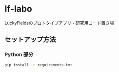# lf-labo
LuckyFieldsのプロトタイプアプリ・研究用コード置き場
## セットアップ方法

### Python 部分
```bash
pip install -r requirements.txt


